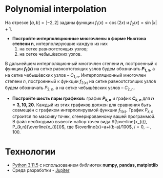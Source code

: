 # Polynomial interpolation
На отрезке $[a,b]=[-2,2]$ заданы функции $f_{1}(x)=\cos(2x)$ и $f_{2}(x)=\sin|x|+1$. 
- **Постройте интерполяционные многочлены в форме Ньютона степени n**, интерполирующие каждую из них
  1. на сетке равноотстоящих узлов;
  2. на сетке чебышѐвских узлов.

В дальнейшем интерполяционный многочлен степени **$n$**, построенный к функции **$f_{1}(x)$** на сетке равноотстоящих узлов будем обозначать **$P_{1,n}$**,
а на сетке чебышѐвских узлов – $C_{1,n}$. Интерполяционный многочлен степени $n$,
 построенный к функции $f_{2(x)}$ на сетке равноотстоящих узлов будем обозначать $P_{2,n}$, а на сетке чебышѐвских узлов – $C_{2,n}$. 
- **Постройте шесть пары графиков:** график **$P_{k,n}$** и график **$C_{k,n}$** для **$n = 3, 10, 20$**.
Каждый из этих графиков должен для сравнения быть совмещѐн с графиком интерполируемой функции $f_{1(x)}$.
График $P_{k,n}$ строится по массиву точек, сгенерированному вашей программой.
В  файл необходимо вывести набор точек вида $(\overline{x_{i}}, P_{k,n}(\overline{x_{i}}))$, где $\overline{x}=a+i(b-a)/100$, $i=0,\cdots,100$.  

# Технологии
- [Python 3.11.5](https://www.python.org/) с использованием библиотек **numpy, pandas, matplotlib**
- Среда разработки - [Jupiter](https://jupyter.org/)

